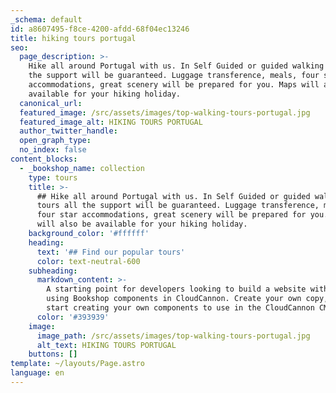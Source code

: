 ```yaml
---
_schema: default
id: a8607495-f8ce-4200-afdd-68f04ec13246
title: hiking tours portugal
seo:
  page_description: >-
    Hike all around Portugal with us. In Self Guided or guided walking tours all
    the support will be guaranteed. Luggage transference, meals, four star
    accommodations, great scenery will be prepared for you. Maps will also be
    available for your hiking holiday.
  canonical_url:
  featured_image: /src/assets/images/top-walking-tours-portugal.jpg
  featured_image_alt: HIKING TOURS PORTUGAL
  author_twitter_handle:
  open_graph_type:
  no_index: false
content_blocks:
  - _bookshop_name: collection
    type: tours
    title: >-
      ## Hike all around Portugal with us. In Self Guided or guided walking
      tours all the support will be guaranteed. Luggage transference, meals,
      four star accommodations, great scenery will be prepared for you. Maps
      will also be available for your hiking holiday.
    background_color: '#ffffff'
    heading:
      text: '## Find our popular tours'
      color: text-neutral-600
    subheading:
      markdown_content: >-
        A starting point for developers looking to build a website with Astro,
        using Bookshop components in CloudCannon. Create your own copy, and
        start creating your own components to use in the CloudCannon CMS.
      color: '#393939'
    image:
      image_path: /src/assets/images/top-walking-tours-portugal.jpg
      alt_text: HIKING TOURS PORTUGAL
    buttons: []
template: ~/layouts/Page.astro
language: en
---
```

